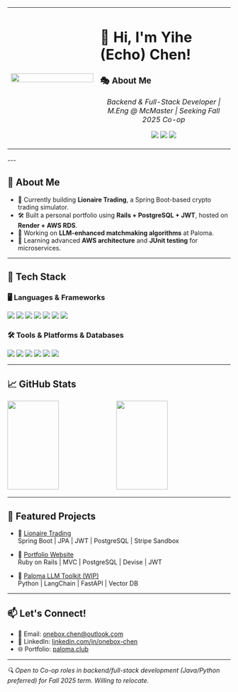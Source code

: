 
<table>
  <tr>
    <td width="40%">
      <img src="https://avatars.githubusercontent.com/u/110075767" width="100%" />
    </td>
    <td width="60%" align="left">
      <h1 align="left">👋 Hi, I'm Yihe (Echo) Chen!</h1>
      <h3>🎭 About Me</h3>
      <p align="center">
        <i>Backend & Full-Stack Developer | M.Eng @ McMaster | Seeking Fall 2025 Co-op</i>
      </p>  
      <p align="center">
        <a href="mailto:onebox.chen@outlook.com"><img src="https://img.shields.io/badge/email-onebox.chen%40outlook.com-blue?style=flat-square&logo=gmail"></a>
        <a href="https://linkedin.com/in/onebox-chen"><img src="https://img.shields.io/badge/LinkedIn-Connect-blue?style=flat-square&logo=linkedin"></a>
        <a href="https://github.com/Anxile"><img src="https://img.shields.io/github/followers/Anxile?label=GitHub&style=flat-square&logo=github"></a>
      </p>
    </td>
  </tr>
</table>
---

## 🚀 About Me

- 🔭 Currently building **Lionaire Trading**, a Spring Boot-based crypto trading simulator.
- 🛠️ Built a personal portfolio using **Rails + PostgreSQL + JWT**, hosted on **Render + AWS RDS**.
- 🧠 Working on **LLM-enhanced matchmaking algorithms** at Paloma.
- 🌱 Learning advanced **AWS architecture** and **JUnit testing** for microservices.

---

## 🚀 Tech Stack

### 🖥️ **Languages & Frameworks**
<p align="left">
  <img src="https://img.shields.io/badge/Java-007396?style=for-the-badge&logo=java" />
  <img src="https://img.shields.io/badge/Python-3670A0?style=for-the-badge&logo=python" />
  <img src="https://img.shields.io/badge/Spring_Boot-6DB33F?style=for-the-badge&logo=spring-boot" />
  <img src="https://img.shields.io/badge/Rails-CC0000?style=for-the-badge&logo=ruby-on-rails" />
  <img src="https://img.shields.io/badge/React-61DAFB?style=for-the-badge&logo=react" />
  <img src="https://img.shields.io/badge/Vue.js-4FC08D?style=for-the-badge&logo=vue.js" />
  <img src="https://img.shields.io/badge/Redis-DC382D?style=for-the-badge&logo=redis" />
</p>

### 🛠️ **Tools & Platforms & Databases**
<p align="left">
  <img src="https://img.shields.io/badge/Git-F05032?style=for-the-badge&logo=git" />
  <img src="https://img.shields.io/badge/Docker-2496ED?style=for-the-badge&logo=docker" />
  <img src="https://img.shields.io/badge/PostgreSQL-316192?style=for-the-badge&logo=postgresql" />
  <img src="https://img.shields.io/badge/MySQL-4479A1?style=for-the-badge&logo=mysql" />
  <img src="https://img.shields.io/badge/AWS-232F3E?style=for-the-badge&logo=amazon-aws" />
  <img src="https://img.shields.io/badge/GitHub_Actions-2088FF?style=for-the-badge&logo=github-actions&logoColor=white" />
</p>

---

## 📈 GitHub Stats

<p align="left">
  <img src="https://github-readme-stats.vercel.app/api?username=Anxile&show_icons=true&theme=default&count_private=true" width="48%" height="200px"/>
  <img src="https://github-readme-stats.vercel.app/api/top-langs/?username=Anxile&layout=compact&theme=default" width="48%" height="200px"/>
</p>

---

## 🧩 Featured Projects

- 🔗 [Lionaire Trading](https://github.com/Anxile/lionaire-trading.git)  
  Spring Boot | JPA | JWT | PostgreSQL | Stripe Sandbox  

- 🔗 [Portfolio Website](https://github.com/Anxile/myPortfolio.git)  
  Ruby on Rails | MVC | PostgreSQL | Devise | JWT  

- 🔗 [Paloma LLM Toolkit (WIP)](https://github.com/Anxile/Paloma_LLM.git)  
  Python | LangChain | FastAPI | Vector DB  

---

## 📫 Let's Connect!

- 📧 Email: [onebox.chen@outlook.com](mailto:onebox.chen@outlook.com)
- 💼 LinkedIn: [linkedin.com/in/onebox-chen](https://linkedin.com/in/onebox-chen)
- 🌐 Portfolio: [paloma.club](https://paloma.club)

---

<i>🔍 Open to Co-op roles in backend/full-stack development (Java/Python preferred) for Fall 2025 term. Willing to relocate.</i>
